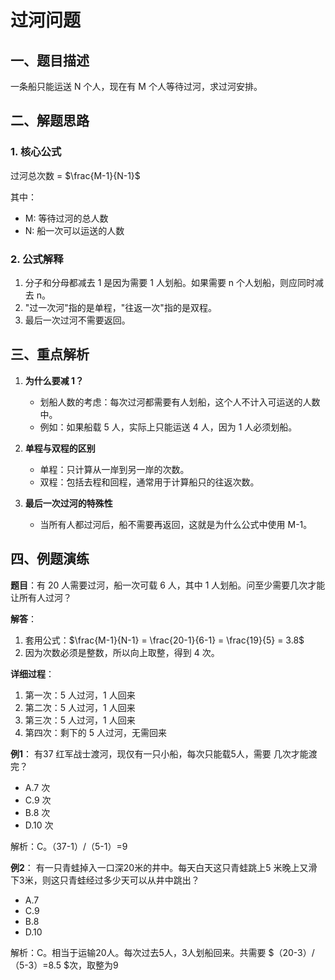 # 过河问题

## 一、题目描述

一条船只能运送 N 个人，现在有 M 个人等待过河，求过河安排。

## 二、解题思路

### 1. 核心公式

过河总次数 = $\frac{M-1}{N-1}$

其中：

- M: 等待过河的总人数
- N: 船一次可以运送的人数

### 2. 公式解释

1. 分子和分母都减去 1 是因为需要 1 人划船。如果需要 n 个人划船，则应同时减去 n。
2. "过一次河"指的是单程，"往返一次"指的是双程。
3. 最后一次过河不需要返回。

## 三、重点解析

1. **为什么要减 1？**
   - 划船人数的考虑：每次过河都需要有人划船，这个人不计入可运送的人数中。
   - 例如：如果船载 5 人，实际上只能运送 4 人，因为 1 人必须划船。

2. **单程与双程的区别**
   - 单程：只计算从一岸到另一岸的次数。
   - 双程：包括去程和回程，通常用于计算船只的往返次数。

3. **最后一次过河的特殊性**
   - 当所有人都过河后，船不需要再返回，这就是为什么公式中使用 M-1。

## 四、例题演练

**题目**：有 20 人需要过河，船一次可载 6 人，其中 1 人划船。问至少需要几次才能让所有人过河？

**解答**：

1. 套用公式：$\frac{M-1}{N-1} = \frac{20-1}{6-1} = \frac{19}{5} = 3.8$
2. 因为次数必须是整数，所以向上取整，得到 4 次。

**详细过程**：

1. 第一次：5 人过河，1 人回来
2. 第二次：5 人过河，1 人回来
3. 第三次：5 人过河，1 人回来
4. 第四次：剩下的 5 人过河，无需回来


**例1**：
有37 红军战士渡河，现仅有一只小船，每次只能载5人，需要
几次才能渡完？

- A.7 次                      
- C.9 次                      
- B.8 次    
- D.10 次 

<BlurredAnswer>
解析：C。（37-1）/（5-1）=9
</BlurredAnswer>

**例2**：
有一只青蛙掉入一口深20米的井中。每天白天这只青蛙跳上5
米晚上又滑下3米，则这只青蛙经过多少天可以从井中跳出？

- A.7                      
- C.9                      
- B.8    
- D.10 

<BlurredAnswer>
解析：C。相当于运输20人。每次过去5人，3人划船回来。共需要
$（20-3）/（5-3）=8.5 $次，取整为9 
</BlurredAnswer>

